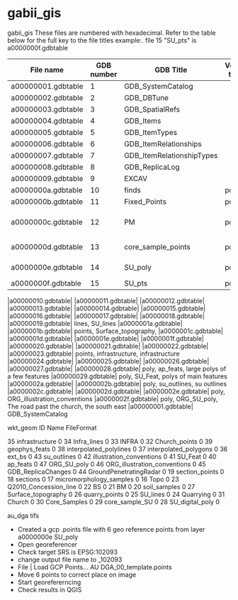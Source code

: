 # gabii_gis

gabii_gis
These files are numbered with hexadecimal. Refer to the table below for the full key to the file titles example:. file 15 "SU_pts" is a0000000f.gdbtable

|File name         |GDB number | GDB Title | Vector type | Comments |
|---               | --- | ---| ---| ---|
|a00000001.gdbtable|1 |GDB_SystemCatalog|||
|a00000002.gdbtable|2|GDB_DBTune|||
|a00000003.gdbtable|3|GDB_SpatialRefs|||
|a00000004.gdbtable|4|GDB_Items|||
|a00000005.gdbtable|5|GDB_ItemTypes|||
|a00000006.gdbtable|6|GDB_ItemRelationships|||
|a00000007.gdbtable|7|GDB_ItemRelationshipTypes|||
|a00000008.gdbtable|8|GDB_ReplicaLog|||
|a00000009.gdbtable|9|EXCAV|||
|a0000000a.gdbtable|10|finds|points|finds|
|a0000000b.gdbtable|11|Fixed_Points| points|a few fixed points|
|a0000000c.gdbtable|12|PM| points| many points SU_Number PM_Number|
|a0000000d.gdbtable|13|core_sample_points| points| core_sample_points 1 point|
|a0000000e.gdbtable|14|SU_poly| poly| Polys of the main structures|
|a0000000f.gdbtable|15|SU_pts| point| |









|a00000010.gdbtable|
|a00000011.gdbtable|
|a00000012.gdbtable|
|a00000013.gdbtable|
|a00000014.gdbtable|
|a00000015.gdbtable|
|a00000016.gdbtable|
|a00000017.gdbtable|
|a00000018.gdbtable|
|a00000019.gdbtable| lines, SU_lines
|a0000001a.gdbtable|
|a0000001b.gdbtable| points, Surface_topography,
|a0000001c.gdbtable|
|a0000001d.gdbtable|
|a0000001e.gdbtable|
|a0000001f.gdbtable|
|a00000020.gdbtable|
|a00000021.gdbtable|
|a00000022.gdbtable|
|a00000023.gdbtable| points, infrastructure, infrastructure
|a00000024.gdbtable|
|a00000025.gdbtable|
|a00000026.gdbtable|
|a00000027.gdbtable|
|a00000028.gdbtable| poly, ap_feats, large polys of a few features
|a00000029.gdbtable| poly, SU_Feat, polys of main features
|a0000002a.gdbtable|
|a0000002b.gdbtable| poly, su_outlines, su outlines
|a0000002c.gdbtable|
|a0000002d.gdbtable|
|a0000002e.gdbtable| poly, ORG_illustration_conventions
|a0000002f.gdbtable| poly, ORG_SU_poly, The road past the church, the south east
|a00000001.gdbtable| GDB_SystemCatalog

wkt_geom ID Name FileFormat


35 infrastructure 0
34 Infra_lines 0
33 INFRA 0
32 Church_points 0
39 geophys_feats 0
38 interpolated_polylines 0
37 interpolated_polygons 0
36 ext_bs 0
43 su_outlines 0
42 illustration_conventions 0
41 SU_Feat 0
40 ap_feats 0
47 ORG_SU_poly 0
46 ORG_illustration_conventions 0
45 GDB_ReplicaChanges 0
44 GroundPenetratingRadar 0
19 section_points 0
18 sections 0
17 micromorphology_samples 0
16 Topo 0
23 Q2010_Concession_line 0
22 BS 0
21 BM 0
20 soil_samples 0
27 Surface_topography 0
26 quarry_points 0
25 SU_lines 0
24 Quarrying 0
31 Church 0
30 Core_Samples 0
29 core_sample_SU 0
28 SU_digital_poly 0





au_dga tifs
+ Created a gcp .points file with 6 geo reference points from layer a0000000e SU_poly
+ Open georeferencer
+ Check target SRS is EPSG:102093
+ change output file name to _102093
+ File | Load GCP Points... AU DGA_00_template.points
+ Move 6 points to correct place on image
+ Start georefererncing
+ Check results in QGIS

